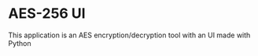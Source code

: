 <h1>AES-256 UI</h1>
This application is an AES encryption/decryption tool with an UI made with Python
